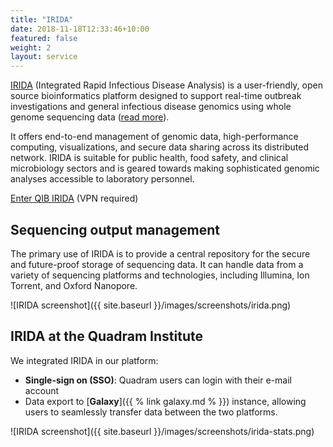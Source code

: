 ```yaml
---
title: "IRIDA"
date: 2018-11-18T12:33:46+10:00
featured: false
weight: 2
layout: service
---
```


[IRIDA](https://www.irida.ca/) (Integrated Rapid Infectious Disease Analysis) is a user-friendly,
open source bioinformatics platform designed to support real-time outbreak investigations and general infectious disease genomics using whole genome sequencing data  ([read more](https://irida.ca/platform-overview/platform-overview.html)). 

It offers end-to-end management of genomic data, high-performance computing, visualizations, and secure data sharing across its distributed network. IRIDA is suitable for public health, food safety, and clinical microbiology sectors and is geared towards making sophisticated genomic analyses accessible to laboratory personnel.

<div class="call-box-bottom">
  <a href="https://irida.quadram.ac.uk" class="button">Enter QIB IRIDA</a> (VPN required)
</div>

## Sequencing output management

The primary use of IRIDA is to provide a central repository for the secure and future-proof storage of sequencing data. It can handle data from a variety of sequencing platforms and technologies, including Illumina, Ion Torrent, and Oxford Nanopore.

![IRIDA screenshot]({{ site.baseurl }}/images/screenshots/irida.png)

## IRIDA at the Quadram Institute

We integrated IRIDA in our platform:

* **Single-sign on (SSO)**: Quadram users can login with their e-mail account 
* Data export to [**Galaxy**]({{ % link galaxy.md % }}) instance, allowing users to seamlessly transfer data between the two platforms. 

![IRIDA screenshot]({{ site.baseurl }}/images/screenshots/irida-stats.png)

